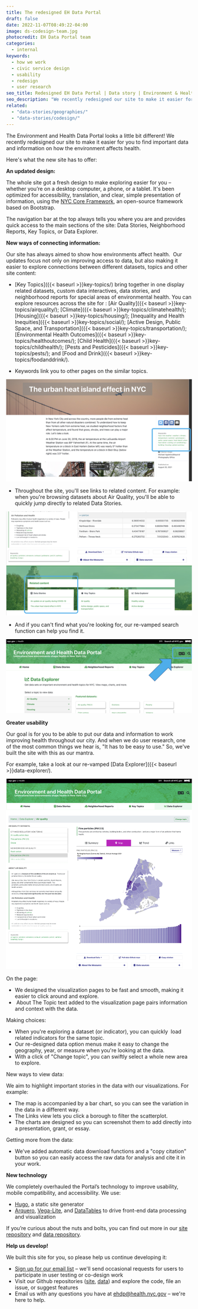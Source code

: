 ```yaml
---
title: The redesigned EH Data Portal
draft: false
date: 2022-11-07T08:49:22-04:00
image: ds-codesign-team.jpg
photocredit: EH Data Portal team
categories:
  - internal
keywords:
  - how we work
  - civic service design
  - usability
  - redesign
  - user research
seo_title: Redesigned EH Data Portal | Data story | Environment & Health Data Portal
seo_description: "We recently redesigned our site to make it easier for you to find important data and information on how the environment affects health."
related:
  - "data-stories/geographies/"
  - "data-stories/codesign/"
---
```


The Environment and Health Data Portal looks a little bit different\! We recently redesigned our site to make it easier for you to find important data and information on how the environment affects health.&nbsp;&nbsp;

Here's what the new site has to offer:&nbsp;

**An updated design:**

The whole site got a fresh design to make exploring easier for you – whether you’re on a desktop computer, a phone, or a tablet. It's been optimized for accessibility, translation, and clear, simple presentation of information, using the [NYC Core Framework](https://www1.nyc.gov/assets/oti/html/nyc-core-framework/index.html), an open-source framework based on Bootstrap.&nbsp;&nbsp;

The navigation bar at the top always tells you where you are and provides quick access to the main sections of the site: Data Stories, Neighborhood Reports, Key Topics, or Data Explorer.&nbsp;&nbsp;

**New ways of connecting information:**

Our site has always aimed to show how environments affect health.&nbsp; Our updates focus not only on improving access to data, but also making it easier to explore connections between different datasets, topics and other site content:&nbsp;

- [Key Topics]({{< baseurl >}}key-topics/) bring together in one display related datasets, custom data interactives, data stories, and neighborhood reports for special areas of environmental health. You can explore resources across the site for : [Air Quality]({{< baseurl >}}key-topics/airquality/); [Climate]({{< baseurl >}}key-topics/climatehealth/); [Housing]({{< baseurl >}}key-topics/housing/); [Inequality and Health Inequities]({{< baseurl >}}key-topics/social/); [Active Design, Public Space, and Transportation]({{< baseurl >}}key-topics/transportation/); [Environmental Health Outcomes]({{< baseurl >}}key-topics/healthoutcomes/); [Child Health]({{< baseurl >}}key-topics/childhealth/); [Pests and Pesticides]({{< baseurl >}}key-topics/pests/); and [Food and Drink]({{< baseurl >}}key-topics/foodanddrink/).&nbsp;

* Keywords link you to other pages on the similar topics.&nbsp;

![](keywords-screenshot.png)

- Throughout the site, you'll see links to related content. For example: when you're browsing datasets about Air Quality, you'll be able to quickly jump directly to related Data Stories. &nbsp;

![](related-screenshot.png)

- And if you can't find what you're looking for, our re-vamped search function can help you find it.&nbsp;&nbsp;

![](search-screenshot.png)

**Greater usability**&nbsp;

Our goal is for you to be able to put our data and information to work improving health throughout our city. And when we do user research, one of the most common things we hear is, "It has to be easy to use." So, we've built the site with this as our mantra.&nbsp;

For example, take a look at our re-vamped [Data Explorer]({{< baseurl >}}data-explorer/). &nbsp;

![](data-explorer-screenshot.png)

On the page:&nbsp;

- We designed the visualization pages to be fast and smooth, making it easier to click around and explore.&nbsp;
- &nbsp;About The Topic text added to the visualization page pairs information and context with the data.&nbsp;

Making choices:&nbsp;

- When you're exploring a dataset (or indicator), you can quickly&nbsp; load related indicators for the same topic.&nbsp;
- Our re-designed data option menus make it easy to change the geography, year, or measure when you're looking at the data.&nbsp;
- With a click of "Change topic", you can swiftly select a whole new area to explore.&nbsp;

New ways to view data:&nbsp;

We aim to highlight important stories in the data with our visualizations. For example:&nbsp;

- The map is accompanied by a bar chart, so you can see the variation in the data in a different way.&nbsp;
- The Links view lets you click a borough to filter the scatterplot.&nbsp;
- The charts are designed so you can screenshot them to add directly into a presentation, grant, or essay.&nbsp;

Getting more from the data:&nbsp;

- We've added automatic data download functions and a "copy citation" button so you can easily access the raw data for analysis and cite it in your work.&nbsp;&nbsp;

**New technology**&nbsp;

We completely overhauled the Portal’s technology to improve usability, mobile compatibility, and accessibility. We use:

- [Hugo](https://gohugo.io/), a static site generator&nbsp;
- [Arquero](https://uwdata.github.io/arquero/), [Vega-Lite](https://vega.github.io/vega-lite/), and [DataTables](https://datatables.net/)&nbsp;to drive front-end data processing and visualization&nbsp;

If you’re curious about the nuts and bolts, you can find out more in our [site repository](https://github.com/nychealth/EH-dataportal) and [data repository](https://github.com/nychealth/EHDP-data).&nbsp;&nbsp;

**Help us develop\!**&nbsp;

We built this site for you, so please help us continue developing it:&nbsp;

- [Sign up for our email list](https://docs.google.com/forms/d/e/1FAIpQLSfUg3JE5ODNc6aqBPJwM8mZ80TYtK6ISw-OM7PBwKuoN3M--g/viewform?embedded=true)&nbsp;– we'll send occasional requests for users to participate in user testing or co-design work&nbsp;
- Visit our Github repositories ([site](https://github.com/nychealth/EH-dataportal), [data](https://github.com/nychealth/EHDP-data)) and explore the code, file an issue, or suggest features&nbsp;
- Email us with any questions you have at <a href="&#109;&#97;&#105;&#108;&#116;&#111;&#58;&#101;&#104;&#100;&#112;&#64;&#104;&#101;&#97;&#108;&#116;&#104;&#46;&#110;&#121;&#99;&#46;&#103;&#111;&#118;">&#101;&#104;&#100;&#112;&#64;&#104;&#101;&#97;&#108;&#116;&#104;&#46;&#110;&#121;&#99;&#46;&#103;&#111;&#118;</a> – we're here to help.&nbsp;&nbsp;

&nbsp;
